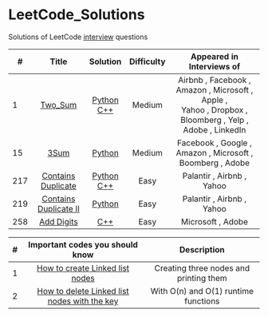 # LeetCode_Solutions
Solutions of LeetCode [interview](http://www.learn4master.com/interview-questions/leetcode/leetcode-problems-classified-by-company) questions

| # | Title | Solution | Difficulty | Appeared in Interviews of  |
|---|:-----:|:--------:| :---------:| :---------:|
| 1 | [Two_Sum](https://leetcode.com/problems/two-sum/description/) | [ Python ](https://github.com/kotharan/LeetCode_Solutions/blob/master/Python_Code_Solutions/Two_Sum.py) <br> [C++](https://github.com/kotharan/LeetCode_Solutions/blob/master/C%2B%2B_Code_Solutions/Two_Sum.cpp)| Medium | Airbnb , Facebook , Amazon , Microsoft , Apple ,<br> Yahoo , Dropbox , Bloomberg , Yelp , Adobe , LinkedIn |
| 15 | [3Sum](https://leetcode.com/problems/3sum/description/) | [ Python ](https://github.com/kotharan/LeetCode_Solutions/blob/master/Python_Code_Solutions/3Sum.py)| Medium | Facebook , Google , Amazon , Microsoft , Boomberg , Adobe |
| 217 | [Contains Duplicate ](https://leetcode.com/problems/contains-duplicate/description/) | [ Python ](https://github.com/kotharan/LeetCode_Solutions/blob/master/Python_Code_Solutions/Contains_Duplicate.py) <br> [C++](https://github.com/kotharan/LeetCode_Solutions/blob/master/C%2B%2B_Code_Solutions/ContainsDuplicate.cpp)| Easy | Palantir , Airbnb , Yahoo |
| 219 | [Contains Duplicate II ](https://leetcode.com/problems/contains-duplicate-ii/description/) | [ Python ](https://github.com/kotharan/LeetCode_Solutions/blob/master/Python_Code_Solutions/Contains_Duplicate_II.py)| Easy |  Palantir , Airbnb , Yahoo |
| 258 |	[Add Digits](https://leetcode.com/problems/add-digits/description/) | [C++](https://github.com/kotharan/LeetCode_Solutions/blob/master/C%2B%2B_Code_Solutions/addDigits.cpp) | Easy | Microsoft , Adobe |



| # | Important codes you should know | Description |
|---|:---------:| :---------:|
| 1 | [How to create Linked list nodes](https://github.com/kotharan/LeetCode_Solutions/blob/master/C%2B%2B_Code_Solutions/CreatLinkedListNodes.cpp) | Creating three nodes and printing them |
| 2 | [How to delete Linked list nodes with the key](https://github.com/kotharan/LeetCode_Solutions/blob/master/C%2B%2B_Code_Solutions/NodeDelete.cpp) | With O(n) and O(1) runtime functions |
